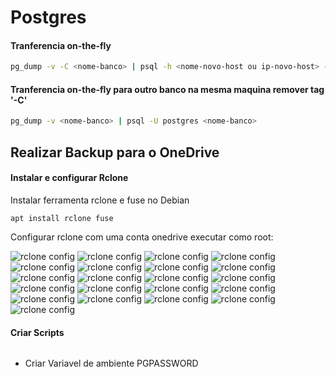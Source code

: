 # Postgres

#### Tranferencia on-the-fly

```bash
pg_dump -v -C <nome-banco> | psql -h <nome-novo-host ou ip-novo-host> -U postgres <nome-banco>
```

#### Tranferencia on-the-fly para outro banco na mesma maquina **remover tag '-C'**

```bash
pg_dump -v <nome-banco> | psql -U postgres <nome-banco>
```

## Realizar Backup para o OneDrive

#### Instalar e configurar Rclone

Instalar ferramenta rclone e fuse no Debian

```
apt install rclone fuse
```

Configurar rclone com uma conta onedrive
executar como root:

![rclone config](imgs/rclone-01.png)
![rclone config](imgs/rclone-02.png)
![rclone config](imgs/rclone-03.png)
![rclone config](imgs/rclone-04.png)
![rclone config](imgs/rclone-05.png)
![rclone config](imgs/rclone-06.png)
![rclone config](imgs/rclone-07.png)
![rclone config](imgs/rclone-08.png)
![rclone config](imgs/rclone-09.png)
![rclone config](imgs/rclone-10.png)
![rclone config](imgs/rclone-11.png)
![rclone config](imgs/rclone-12.png)
![rclone config](imgs/rclone-13.png)
![rclone config](imgs/rclone-14.png)
![rclone config](imgs/rclone-15.png)
![rclone config](imgs/rclone-16.png)
![rclone config](imgs/rclone-17.png)
![rclone config](imgs/rclone-18.png)
![rclone config](imgs/rclone-19.png)
![rclone config](imgs/rclone-20.png)
![rclone config](imgs/rclone-21.png)


#### Criar Scripts
```bash

```
- Criar Variavel de ambiente PGPASSWORD
